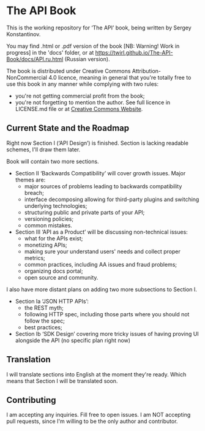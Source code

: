 # The API Book

This is the working repository for ‘The API’ book, being written by Sergey Konstantinov.

You may find .html or .pdf version of the book [NB: Warning! Work in progress] in the 'docs' folder, or at https://twirl.github.io/The-API-Book/docs/API.ru.html (Russian version).

The book is distributed under Creative Commons Attribution-NonCommercial 4.0 licence, meaning in general that you're totally free to use this book in any manner while complying with two rules:
  * you're not getting commercial profit from the book;
  * you're not forgetting to mention the author.
See full licence in LICENSE.md file or at [Creative Commons Website](http://creativecommons.org/licenses/by-nc/4.0/).

## Current State and the Roadmap

Right now Section I (‘API Design’) is finished. Section is lacking readable schemes, I'll draw them later.

Book will contain two more sections.
  * Section II ‘Backwards Compatibility’ will cover growth issues. Major themes are:
    * major sources of problems leading to backwards compatibility breach;
    * interface decomposing allowing for third-party plugins and switching underlying technologies;
    * structuring public and private parts of your API;
    * versioning policies;
    * common mistakes.
  * Section III ‘API as a Product’ will be discussing non-technical issues:
    * what for the APIs exist;
    * monetizing APIs;
    * making sure your understand users' needs and collect proper metrics;
    * common practices, including AA issues and fraud problems;
    * organizing docs portal;
    * open source and community.

I also have more distant plans on adding two more subsections to Section I.
  * Section Ia ‘JSON HTTP APIs’:
    * the REST myth;
    * following HTTP spec, including those parts where you should not follow the spec;
    * best practices;
  * Section Ib ‘SDK Design’ covering more tricky issues of having proving UI alongside the API (no specific plan right now)

## Translation

I will translate sections into English at the moment they're ready. Which means that Section I will be translated soon.

## Contributing

I am accepting any inquiries. Fill free to open issues.
I am NOT accepting pull requests, since I'm willing to be the only author and contributor.